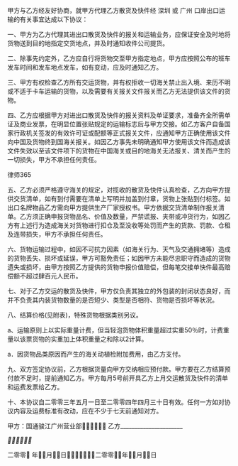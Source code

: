 
 甲方与乙方经友好协商，就甲方代理乙方散货及快件经
深圳
或
广州
口岸出口运输的有关事宜达成以下协议：
 
 一、甲方为乙方代理其进出口散货及快件的报关和运输业务，应保证安全及时地将货物送到目的地指定交货地点，并及时通知收件公司提货。
 
 二、除事先约定外，乙方应自行将货物交至甲方指定地点，甲方应按照公布的班车发车时间和发车地点发车，如有变动，应及时通知乙方。
 
 三、甲方有权检查乙方所有交运货物，并有权拒收一切海关禁止出入境、来历不明或不适于卡车运输的货物，以及需要有关报关文件报关而乙方无法提供该文件的货物。
 
 四、乙方应根据甲方对进出口散货及快件的报关资料及单证要求，准备齐全所需单证及商业发票，在明显位置张贴规定的运输标志后与甲方交接。如乙方客户自备国家行政机关签发的有效许可证或配额等正式报关文件，应通知甲方正确使用该文件向中国及货物终到国海关报关。如因乙方事先未明确通知甲方使用该文件而造成该文件失效以至该文件项下的货物在中国海关或目的地海关无法报关、清关而产生的一切损失，甲方不承担任何责任。
 




 
律师365






 五、乙方必须严格遵守海关的规定，对揽收的散货及快件认真检查，乙方向甲方提供交货清单，如有到付需要在清单上写明并加盖到付章，货物上张贴到付标签。如出口名牌物品乙方需向甲方提供生产厂家授权书。甲方依据交货清单制作报关清单。乙方须正确申报货物品名、价值及数量，严禁谎报、夹带或冲货行为，如因乙方有上述行为造成海关对货物进行扣仓及至没收等处罚而产生的货款、罚款、仓租及连带损失，甲方不承担任何责任。

 

 六、货物运输过程中，如因不可抗力因素（如海关行为、天气及交通拥堵等）造成的货物丢失、损坏或延误，甲方可豁免责任；如因甲方未能尽忠职守而造成的货物遗失或损坏，由甲方按照乙方提供的货物申报价值赔偿，但每笔交接单快件最高赔偿额不超过肆百元人民币。

 

 七、对于乙方交运的散货及快件，甲方仅负责其独立的外包装的封闭状态良好，而并不负责其内装货物数量的是否短少、类型是否相符、货物是否损坏等状况。

 

 八、结算价格(见附表)，特殊货物根据类别另议。

 

 a、运输原则上以实际重量计费，但当轻泡货物体积重量超过实重50％时，计费重量以该票货物的实重加上体积重量之和除以2计算。

 

 a．因货物品类原因而产生的海关动植检附加费用，由乙方支付。

 九、双方签定协议前，乙方根据货量向甲方交纳相应预付款。甲方要在乙方结算预付款不足时，提前通知乙方。甲方每月5号前开具乙方上月交运散货及快件的清单和运费发票给乙方。

 

 十、本协议自二零零三年五月一日至二零零四年四月三十日有效。任何一方如对协议内容及运费标准有改动，应在不少于七天前通知对方。

 

 甲方：国通骏江广州营业部 乙方______________________

 

 __________________________________________________

 

 二零零 年月日二零零年月日 


 

 
 
 
 
 
  


  
 

  


  


  
 
 
 
 


